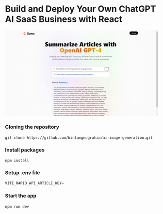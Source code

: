 # Build and Deploy Your Own ChatGPT AI SaaS Business with React
![Copy of Copy of Copy](src/assets/copy-of-copy.png)

### Cloning the repository

```shell
git clone https://github.com/bintangnugrahaa/ai-image-generation.git
```

### Install packages

```shell
npm install
```

### Setup .env file


```js
VITE_RAPID_API_ARTICLE_KEY=
```

### Start the app

```shell
npm run dev
```
